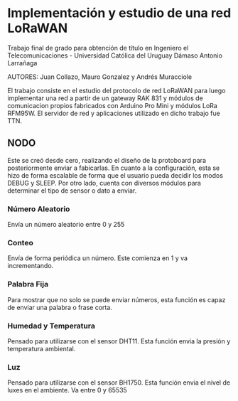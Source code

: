 # Implementación y estudio de una red LoRaWAN

Trabajo final de grado para obtención de título en Ingeniero el Telecomunicaciones - Universidad Católica del Uruguay Dámaso Antonio Larrañaga

AUTORES: Juan Collazo, Mauro Gonzalez y Andrés Muracciole

El trabajo consiste en el estudio del protocolo de red LoRaWAN para luego implementar una red a partir de un gateway RAK 831 y módulos de comunicacion propios fabricados con Arduino Pro Mini y módulos LoRa RFM95W.
El servidor de red y aplicaciones utilizado en dicho trabajo fue TTN.

## NODO

Este se creó desde cero, realizando el diseño de la protoboard para posteriormente enviar a fabicarlas.
En cuanto a la configuración, esta se hizo de forma escalable de forma que el usuario pueda decidir los modos DEBUG y SLEEP.
Por otro lado, cuenta con diversos módulos para determinar el tipo de sensor o dato a enviar.

### Número Aleatorio

Envía un número aleatorio entre 0 y 255

### Conteo

Envía de forma periódica un número. Este comienza en 1 y va incrementando.

### Palabra Fija

Para mostrar que no solo se puede enviar números, esta función es capaz de enviar una palabra o frase corta.

### Humedad y Temperatura

Pensado para utilizarse con el sensor DHT11. Esta función envia la presión y temperatura ambiental.

### Luz

Pensado para utilizarse con el sensor BH1750. Esta función envia el nivel de luxes en el ambiente. Va entre 0 y 65535
